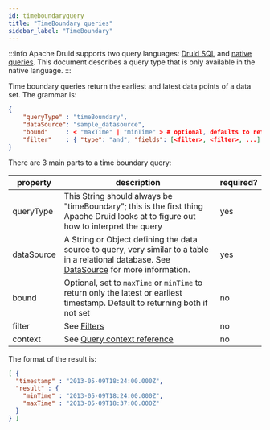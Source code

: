 ```yaml
---
id: timeboundaryquery
title: "TimeBoundary queries"
sidebar_label: "TimeBoundary"
---
```


<!--
  ~ Licensed to the Apache Software Foundation (ASF) under one
  ~ or more contributor license agreements.  See the NOTICE file
  ~ distributed with this work for additional information
  ~ regarding copyright ownership.  The ASF licenses this file
  ~ to you under the Apache License, Version 2.0 (the
  ~ "License"); you may not use this file except in compliance
  ~ with the License.  You may obtain a copy of the License at
  ~
  ~   http://www.apache.org/licenses/LICENSE-2.0
  ~
  ~ Unless required by applicable law or agreed to in writing,
  ~ software distributed under the License is distributed on an
  ~ "AS IS" BASIS, WITHOUT WARRANTIES OR CONDITIONS OF ANY
  ~ KIND, either express or implied.  See the License for the
  ~ specific language governing permissions and limitations
  ~ under the License.
  -->

:::info
 Apache Druid supports two query languages: [Druid SQL](sql.md) and [native queries](querying.md).
 This document describes a query
 type that is only available in the native language.
:::

Time boundary queries return the earliest and latest data points of a data set. The grammar is:

```json
{
    "queryType" : "timeBoundary",
    "dataSource": "sample_datasource",
    "bound"     : < "maxTime" | "minTime" > # optional, defaults to returning both timestamps if not set
    "filter"    : { "type": "and", "fields": [<filter>, <filter>, ...] } # optional
}
```

There are 3 main parts to a time boundary query:

|property|description|required?|
|--------|-----------|---------|
|queryType|This String should always be "timeBoundary"; this is the first thing Apache Druid looks at to figure out how to interpret the query|yes|
|dataSource|A String or Object defining the data source to query, very similar to a table in a relational database. See [DataSource](../querying/datasource.md) for more information.|yes|
|bound   | Optional, set to `maxTime` or `minTime` to return only the latest or earliest timestamp. Default to returning both if not set| no |
|filter|See [Filters](../querying/filters.md)|no|
|context|See [Query context reference](../querying/query-context-reference.md)|no|

The format of the result is:

```json
[ {
  "timestamp" : "2013-05-09T18:24:00.000Z",
  "result" : {
    "minTime" : "2013-05-09T18:24:00.000Z",
    "maxTime" : "2013-05-09T18:37:00.000Z"
  }
} ]
```
